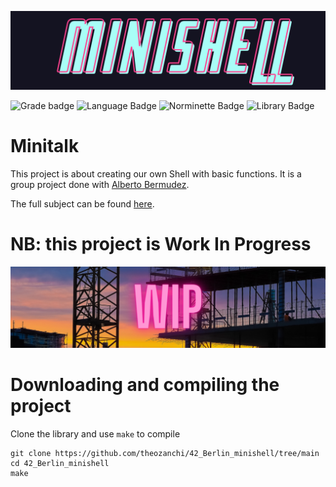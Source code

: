 ![Minishell logo](.media/minishell_logo.png)

![Grade badge](https://img.shields.io/badge/TBD-8c8c8c?label=final%20grade&labelColor=151515&logo=data:image/svg%2bxml;base64,PHN2ZyB4bWxucz0iaHR0cDovL3d3dy53My5vcmcvMjAwMC9zdmciIGhlaWdodD0iMjRweCIgdmlld0JveD0iMCAwIDI0IDI0IiB3aWR0aD0iMjRweCIgZmlsbD0iI0ZGRkZGRiI+PHBhdGggZD0iTTAgMGgyNHYyNEgweiIgZmlsbD0ibm9uZSIvPjxwYXRoIGQ9Ik0xMiAxNy4yN0wxOC4xOCAyMWwtMS42NC03LjAzTDIyIDkuMjRsLTcuMTktLjYxTDEyIDIgOS4xOSA4LjYzIDIgOS4yNGw1LjQ2IDQuNzNMNS44MiAyMXoiLz48L3N2Zz4=) ![Language Badge](https://img.shields.io/badge/C-fe428e?logo=C&label=language&labelColor=151515) ![Norminette Badge](https://img.shields.io/badge/TBD-8c8c8c?logo=42&label=norminette&labelColor=151515) ![Library Badge](https://img.shields.io/badge/our_own_libft-004d40?logo=GitHub&label=library%20used&labelColor=151515)

# Minitalk

This project is about creating our own Shell with basic functions.
It is a group project done with [Alberto Bermudez](https://github.com/ajbermudezh22).

The full subject can be found [here](.media/en.subject.pdf).

# NB: this project is Work In Progress
![WIP illustraion](.media/wip.png)

# Downloading and compiling the project

Clone the library and use `make` to compile
```
git clone https://github.com/theozanchi/42_Berlin_minishell/tree/main
cd 42_Berlin_minishell
make
```
